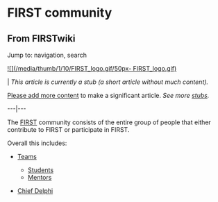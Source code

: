 # FIRST community

## From FIRSTwiki

Jump to: navigation, search

[![](/media/thumb/1/10/FIRST_logo.gif/50px-
FIRST_logo.gif)](Image:FIRST_logo.gif)

| _This article is currently a stub (a short article without much content)._

[Please add more content](http://www.firstwiki.net/index.php?title=FIRST_community&action=edit "http://www.firstwiki.net/index.php?title=FIRST_community&action=edit") to make a significant article. _See more [stubs](Special:Shortpages "Special:Shortpages")._

---|---

The [FIRST](first) community consists of the entire group of people that either contribute to FIRST or participate in FIRST.

Overall this includes:

- [Teams](team)

  - [Students](Students "Students")
  - [Mentors](Mentors "Mentors")

- [Chief Delphi](Chief_Delphi "Chief Delphi")
